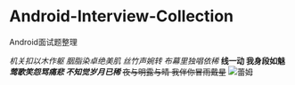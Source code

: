 # Android-Interview-Collection
Android面试题整理

*机关扣以木作躯 胭脂染卓绝美肌*
_丝竹声婉转 布幕里独唱依稀_
**线一动 我身段如魅**
***莺歌笑怨骂痛悲 不知觉岁月已稀***
~~夜与明露与晴 我伴你冒雨戴星~~
![蕾姆](https://timgsa.baidu.com/timgimage&quality=80&size=b9999_10000&sec=1555531458824&di=865b9c4f9f1509b73e10d2199bcfe891&imgtype=0&src=http%3A%2F%2Fi1.hdslb.com%2Fbfs%2Farchive%2F6be5080b9d3089dd65e18a6c9a6882f7b27ec47c.png)

